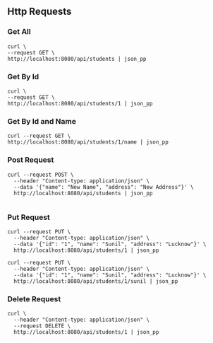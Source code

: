 ## Http Requests 

### Get All
```
curl \
--request GET \
http://localhost:8080/api/students | json_pp 

```

### Get By Id
```
curl \
--request GET \
http://localhost:8080/api/students/1 | json_pp 

```

### Get By Id and Name

```
curl --request GET \
http://localhost:8080/api/students/1/name | json_pp 
```

### Post Request
```
curl --request POST \
  --header "Content-type: application/json" \
  --data '{"name": "New Name", "address": "New Address"}' \
  http://localhost:8080/api/students | json_pp
  
```

### Put Request 

```
curl --request PUT \
  --header "Content-type: application/json" \
  --data '{"id": "1", "name": "Sunil", "address": "Lucknow"}' \
  http://localhost:8080/api/students/1 | json_pp 
```

```
curl --request PUT \
  --header "Content-type: application/json" \
  --data '{"id": "1", "name": "Sunil", "address": "Lucknow"}' \
  http://localhost:8080/api/students/1/sunil | json_pp 
```
### Delete Request 

```
curl \
  --header "Content-type: application/json" \
  --request DELETE \
  http://localhost:8080/api/students/1 | json_pp 
```
